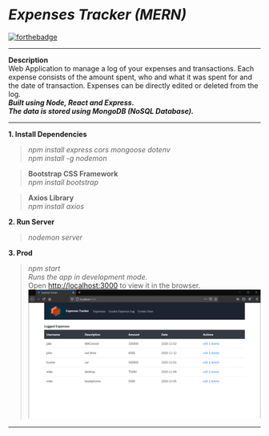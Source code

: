 # *Expenses Tracker (MERN)*
[![forthebadge](https://forthebadge.com/images/badges/made-with-javascript.svg)](https://forthebadge.com) 

-----
**Description** \
Web Application to manage a log of your expenses and transactions. Each expense consists of the amount spent, who and what it was spent for and the date of transaction. Expenses can be directly edited or deleted from the log.\
***Built using Node, React and Express.\
The data is stored using MongoDB (NoSQL Database).***

-----
**1. Install Dependencies** 
>*npm install express cors mongoose dotenv* \
>*npm install -g nodemon*

>**Bootstrap CSS Framework** \
*npm install bootstrap*

>**Axios Library** \
*npm install axios* 
 
**2. Run Server** 
>*nodemon server* 

**3. Prod** 
>*npm start* \
*Runs the app in development mode.*\
Open [http://localhost:3000](http://localhost:3000) to view it in the browser.
![***Expenses Tracker Screenshots***](etss1.png)
-----
